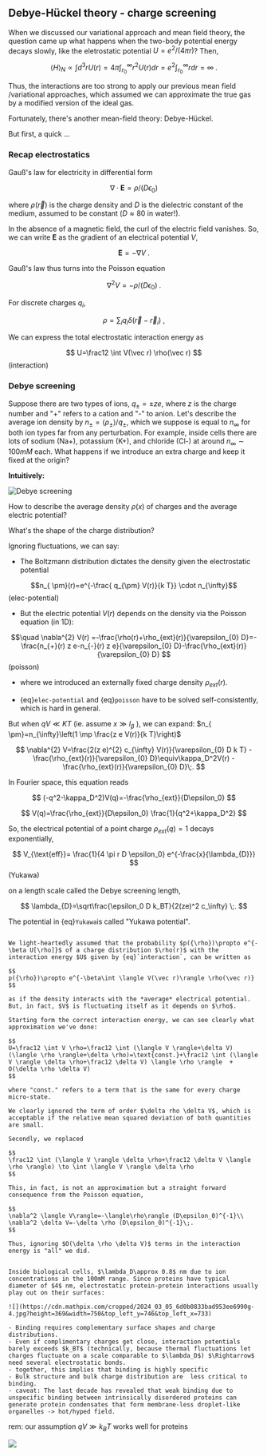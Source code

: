 ## Debye-Hückel theory - charge screening 



When we discussed our variational approach and mean field theory, the question came up what happens when the two-body potential energy decays slowly, like the eletrostatic potential $U= e^2/(4\pi r)$? Then,

$$
\langle H\rangle_N\propto \int d^3r U(r)=4\pi \int_{r_0}^\infty r^2 U(r) dr = e^2 \int_{r_0}^\infty r dr=\infty\;.
$$

Thus, the interactions are too strong to apply our previous mean field /variational approaches, which assumed we can approximate the true gas by a modified version of the ideal gas. 

Fortunately, there's another mean-field theory: Debye-Hückel.

But first, a quick ...


### Recap electrostatics

Gauß's law for electricity in differential form

$$
\nabla \cdot \mathbf{E}=\rho/(D\epsilon_0)
$$

where $\rho(\vec r)$ is the charge density and $D$ is the dielectric constant of the medium, assumed to be constant ($D\approx 80$ in water!).

In the absence of a magnetic field, the curl of the electric field vanishes. So, we can write $\mathbf{E}$ as the gradient of an electrical potential $V$, 

$$
\mathbf{E} = -\nabla V \;.
$$

Gauß's law thus turns into the Poisson equation

$$
\nabla^2 V=-\rho/(D\epsilon_0)\;.
$$

For discrete charges $q_i$,

$$
\rho=\sum_i q_i \delta(\vec r- \vec r_i) \;,
$$

We can express the total electrostatic interaction energy as

$$
U=\frac12 \int V(\vec r) \rho(\vec r)
$$ (interaction)















### Debye screening

Suppose there are two types of ions, $q_{\pm}=\pm z e$, where $z$ is the charge number and "+" refers to a cation and "-" to anion. Let's describe the average ion density by $n_{\pm}=\langle \rho_{\pm}\rangle/q_{\pm}$, which we suppose is equal to $n_\infty$ for both ion types far from any perturbation. For example, inside cells there are lots of sodium (Na+), potassium (K+), and chloride (Cl-) at around $n_\infty\sim 100 mM$ each. What happens if we introduce an extra charge and keep it fixed at the origin?

**Intuitively:**

![Debye screening](../figures/Debye-screening.jpg)



How to describe the average density $\rho(x)$ of charges and the average electric potential?

What's the shape of the charge distribution? 

Ignoring fluctuations, we can say:

- The Boltzmann distribution dictates the density given the electrostatic potential 

$$n_{ \pm}(r)=e^{-\frac{ q_{\pm} V(r)}{k T}} \cdot n_{\infty}$$ (elec-potential)

- But the electric potential $V(r)$ depends on the density via the Poisson equation (in 1D):

$$\quad \nabla^{2} V(r) =-\frac{\rho(r)+\rho_{ext}(r)}{\varepsilon_{0} D}=-\frac{n_{+}(r) z e-n_{-}(r) z e}{\varepsilon_{0} D}-\frac{\rho_{ext}(r)}{\varepsilon_{0} D}
$$ (poisson)

- where we introduced an externally fixed charge density $\rho_{ext}(r)$.

- {eq}`elec-potential` and {eq}`poisson` have to be solved self-consistently, which is hard in general.

But when $q V \ll K T$ (ie. assume $x \gg l_{\beta}$ ), we can expand: $n_{ \pm}=n_{\infty}\left(1 \mp \frac{z e V(r)}{k T}\right)$

$$
\nabla^{2} V=\frac{2(z e)^{2} c_{\infty} V(r)}{\varepsilon_{0} D k T} -\frac{\rho_{ext}(r)}{\varepsilon_{0} D}\equiv\kappa_D^2V(r) -\frac{\rho_{ext}(r)}{\varepsilon_{0} D}\;.
$$

In Fourier space, this equation reads

$$
(-q^2-\kappa_D^2)V(q)=-\frac{\rho_{ext}}{D\epsilon_0}
$$

$$
V(q)=\frac{\rho_{ext}}{D\epsilon_0} \frac{1}{q^2+\kappa_D^2}
$$


So, the electrical potential of a point charge $\rho_{ext}(q)=1$ decays exponentially,

$$
V_{\text{eff}}= \frac{1}{4 \pi r D \epsilon_0} e^{-\frac{x}{\lambda_{D}}}
$$ (Yukawa)

on a length scale called the Debye screening length,

$$
\lambda_{D}=\sqrt\frac{\epsilon_0 D k_BT}{2(ze)^2 c_\infty} \;.
$$

The potential in {eq}`Yukawa`is called "Yukawa potential".

```{note} Where did the above analysis make a mean field approximation?

We light-heartedly assumed that the probability $p({\rho})\propto e^{-\beta U[\rho]}$ of a charge distribution $\rho(r)$ with the interaction energy $U$ given by {eq}`interaction`, can be written as

$$
p({\rho})\propto e^{-\beta\int \langle V(\vec r)\rangle \rho(\vec r)}
$$

as if the density interacts with the *average* electrical potential. But, in fact, $V$ is fluctuating itself as it depends on $\rho$. 

Starting form the correct interaction energy, we can see clearly what approximation we've done:

$$
U=\frac12 \int V \rho=\frac12 \int (\langle V \rangle+\delta V) (\langle \rho \rangle+\delta \rho)=\text{const.}+\frac12 \int (\langle V \rangle \delta \rho+\frac12 \delta V) \langle \rho \rangle  + O(\delta \rho \delta V)
$$

where "const." refers to a term that is the same for every charge micro-state.

We clearly ignored the term of order $\delta rho \delta V$, which is acceptable if the relative mean squared deviation of both quantities are small. 

Secondly, we replaced

$$
\frac12 \int (\langle V \rangle \delta \rho+\frac12 \delta V \langle \rho \rangle) \to \int \langle V \rangle \delta \rho
$$

This, in fact, is not an approximation but a straight forward consequence from the Poisson equation, 

$$ 
\nabla^2 \langle V\rangle=-\langle\rho\rangle (D\epsilon_0)^{-1}\\
\nabla^2 \delta V=-\delta \rho (D\epsilon_0)^{-1}\;.
$$

Thus, ignoring $O(\delta \rho \delta V)$ terms in the interaction energy is "all" we did.

```


```{note} Significance of Debye screening for protein binding:

Inside biological cells, $\lambda_D\approx 0.8$ nm due to ion concentrations in the 100mM range. Since proteins have typical diameter of $4$ nm, electrostatic protein-protein interactions usually play out on their surfaces:

![](https://cdn.mathpix.com/cropped/2024_03_05_6d0b0833bad953ee6990g-4.jpg?height=369&width=750&top_left_y=746&top_left_x=733)

- Binding requires complementary surface shapes and charge distributions.
- Even if complimentary charges get close, interaction potentials barely exceeds $k_BT$ (technically, because thermal fluctuations let charges fluctuate on a scale comparable to $\lambda_D$) $\Rightarrow$ need several electrostatic bonds.
- together, this implies that binding is highly specific
- Bulk structure and bulk charge distribution are  less critical to binding.
- caveat: The last decade has revealed that weak binding due to unspecific binding between intrinsically disordered proteins can generate protein condensates that form membrane-less droplet-like organelles -> hot/hyped field.
```


rem: our assumption $q V \gg k_{B} T$ works well for proteins

![](https://cdn.mathpix.com/cropped/2024_03_05_6d0b0833bad953ee6990g-3.jpg?height=299&width=1270&top_left_y=1232&top_left_x=536)
